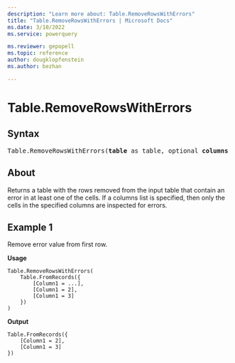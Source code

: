 ```yaml
---
description: "Learn more about: Table.RemoveRowsWithErrors"
title: "Table.RemoveRowsWithErrors | Microsoft Docs"
ms.date: 3/10/2022
ms.service: powerquery

ms.reviewer: gepopell
ms.topic: reference
author: dougklopfenstein
ms.author: bezhan

---
```

# Table.RemoveRowsWithErrors

## Syntax

<pre>
Table.RemoveRowsWithErrors(<b>table</b> as table, optional <b>columns</b> as nullable list) as table
</pre>
  
## About

Returns a table with the rows removed from the input table that contain an error in at least one of the cells. If a columns list is specified, then only the cells in the specified columns are inspected for errors.

## Example 1

Remove error value from first row.

**Usage**

```powerquery-m
Table.RemoveRowsWithErrors(
    Table.FromRecords({
        [Column1 = ...],
        [Column1 = 2],
        [Column1 = 3]
    })
)
```

**Output**

```powerquery-m
Table.FromRecords({
    [Column1 = 2],
    [Column1 = 3]
})
```
